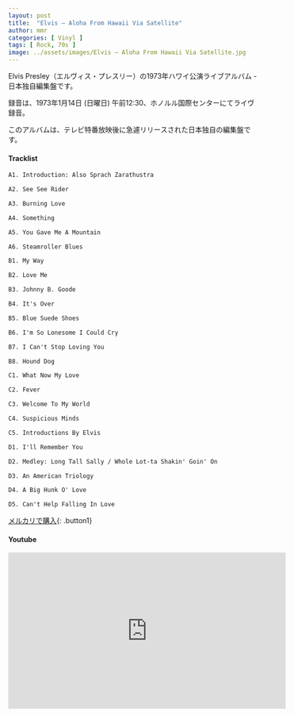 ```yaml
---
layout: post
title:  "Elvis – Aloha From Hawaii Via Satellite"
author: mmr
categories: [ Vinyl ]
tags: [ Rock, 70s ]
image: ../assets/images/Elvis – Aloha From Hawaii Via Satellite.jpg
---
```


Elvis Presley（エルヴィス・プレスリー）の1973年ハワイ公演ライブアルバム - 日本独自編集盤です。

録音は、1973年1月14日 (日曜日) 午前12:30、ホノルル国際センターにてライヴ録音。

このアルバムは、テレビ特番放映後に急遽リリースされた日本独自の編集盤です。

#### Tracklist
```md
A1. Introduction: Also Sprach Zarathustra

A2. See See Rider

A3. Burning Love

A4. Something

A5. You Gave Me A Mountain

A6. Steamroller Blues

B1. My Way

B2. Love Me

B3. Johnny B. Goode

B4. It's Over

B5. Blue Suede Shoes

B6. I'm So Lonesome I Could Cry

B7. I Can't Stop Loving You

B8. Hound Dog

C1. What Now My Love

C2. Fever

C3. Welcome To My World

C4. Suspicious Minds

C5. Introductions By Elvis

D1. I'll Remember You

D2. Medley: Long Tall Sally / Whole Lot-ta Shakin' Goin' On

D3. An American Triology

D4. A Big Hunk O' Love

D5. Can't Help Falling In Love
```

[メルカリで購入](https://jp.mercari.com/item/m26998964951?afid=6142608987){: .button1}

#### Youtube
<iframe width="560" height="315" src="https://www.youtube.com/embed/DfjIOL5MxLY?si=D3tE4-uWTEr-rsiM" title="YouTube video player" frameborder="0" allow="accelerometer; autoplay; clipboard-write; encrypted-media; gyroscope; picture-in-picture; web-share" referrerpolicy="strict-origin-when-cross-origin" allowfullscreen></iframe>